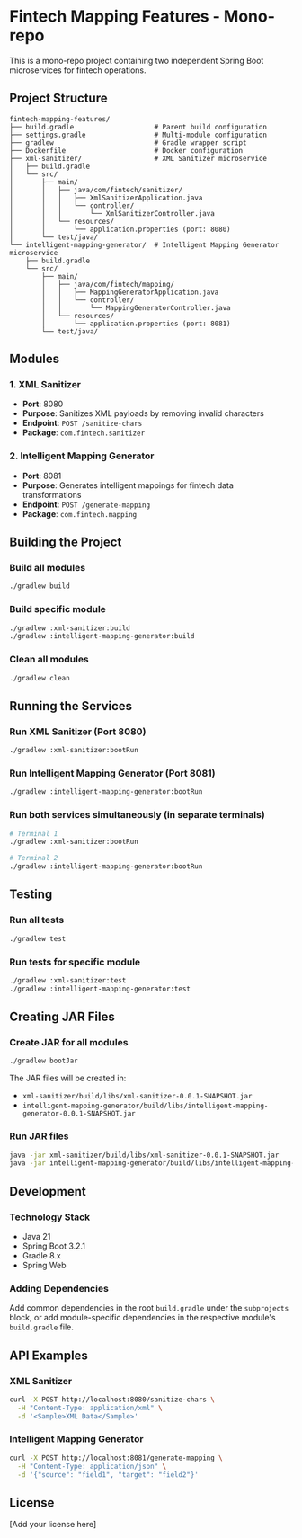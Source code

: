 # Fintech Mapping Features - Mono-repo

This is a mono-repo project containing two independent Spring Boot microservices for fintech operations.

## Project Structure

```
fintech-mapping-features/
├── build.gradle                    # Parent build configuration
├── settings.gradle                 # Multi-module configuration
├── gradlew                         # Gradle wrapper script
├── Dockerfile                      # Docker configuration
├── xml-sanitizer/                  # XML Sanitizer microservice
│   ├── build.gradle
│   └── src/
│       ├── main/
│       │   ├── java/com/fintech/sanitizer/
│       │   │   ├── XmlSanitizerApplication.java
│       │   │   └── controller/
│       │   │       └── XmlSanitizerController.java
│       │   └── resources/
│       │       └── application.properties (port: 8080)
│       └── test/java/
└── intelligent-mapping-generator/  # Intelligent Mapping Generator microservice
    ├── build.gradle
    └── src/
        ├── main/
        │   ├── java/com/fintech/mapping/
        │   │   ├── MappingGeneratorApplication.java
        │   │   └── controller/
        │   │       └── MappingGeneratorController.java
        │   └── resources/
        │       └── application.properties (port: 8081)
        └── test/java/
```

## Modules

### 1. XML Sanitizer
- **Port**: 8080
- **Purpose**: Sanitizes XML payloads by removing invalid characters
- **Endpoint**: `POST /sanitize-chars`
- **Package**: `com.fintech.sanitizer`

### 2. Intelligent Mapping Generator
- **Port**: 8081
- **Purpose**: Generates intelligent mappings for fintech data transformations
- **Endpoint**: `POST /generate-mapping`
- **Package**: `com.fintech.mapping`

## Building the Project

### Build all modules
```bash
./gradlew build
```

### Build specific module
```bash
./gradlew :xml-sanitizer:build
./gradlew :intelligent-mapping-generator:build
```

### Clean all modules
```bash
./gradlew clean
```

## Running the Services

### Run XML Sanitizer (Port 8080)
```bash
./gradlew :xml-sanitizer:bootRun
```

### Run Intelligent Mapping Generator (Port 8081)
```bash
./gradlew :intelligent-mapping-generator:bootRun
```

### Run both services simultaneously (in separate terminals)
```bash
# Terminal 1
./gradlew :xml-sanitizer:bootRun

# Terminal 2
./gradlew :intelligent-mapping-generator:bootRun
```

## Testing

### Run all tests
```bash
./gradlew test
```

### Run tests for specific module
```bash
./gradlew :xml-sanitizer:test
./gradlew :intelligent-mapping-generator:test
```

## Creating JAR Files

### Create JAR for all modules
```bash
./gradlew bootJar
```

The JAR files will be created in:
- `xml-sanitizer/build/libs/xml-sanitizer-0.0.1-SNAPSHOT.jar`
- `intelligent-mapping-generator/build/libs/intelligent-mapping-generator-0.0.1-SNAPSHOT.jar`

### Run JAR files
```bash
java -jar xml-sanitizer/build/libs/xml-sanitizer-0.0.1-SNAPSHOT.jar
java -jar intelligent-mapping-generator/build/libs/intelligent-mapping-generator-0.0.1-SNAPSHOT.jar
```

## Development

### Technology Stack
- Java 21
- Spring Boot 3.2.1
- Gradle 8.x
- Spring Web

### Adding Dependencies
Add common dependencies in the root `build.gradle` under the `subprojects` block, or add module-specific dependencies in the respective module's `build.gradle` file.

## API Examples

### XML Sanitizer
```bash
curl -X POST http://localhost:8080/sanitize-chars \
  -H "Content-Type: application/xml" \
  -d '<Sample>XML Data</Sample>'
```

### Intelligent Mapping Generator
```bash
curl -X POST http://localhost:8081/generate-mapping \
  -H "Content-Type: application/json" \
  -d '{"source": "field1", "target": "field2"}'
```

## License
[Add your license here]
